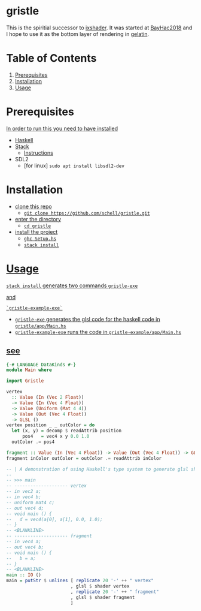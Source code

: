 # gristle
This is the spiritial successor to [ixshader](https://github.com/schell/ixshader).
It was started at [BayHac2018](https://wiki.haskell.org/BayHac2018) and I hope to
use it as the bottom layer of rendering in [gelatin](https://github.com/schell/gelatin).

# Table of Contents
1. [Prerequisites](#prereq)
2. [Installation](#install)
3. [Usage](#use)

# Prerequisites <a href="prereq"/>

In order to run this you need to have installed
* Haskell
* Stack
    * [Instructions](https://docs.haskellstack.org/en/stable/README/)
* SDL2
    * [for linux] `sudo apt install libsdl2-dev`

# Installation <a href="install"/>

* clone this repo
    * `git clone https://github.com/schell/gristle.git`
* enter the directory
    * `cd gristle`
* install the project
    * `ghc Setup.hs`
    * `stack install`

# Usage <a href="use"/>
`stack install` generates two commands
    `gristle-exe`

and

    `gristle-example-exe`

* `gristle-exe` generates the glsl code for the haskell code in `gristle/app/Main.hs`
* `gristle-example-exe` runs the code in `gristle-example/app/Main.hs`

## see
```haskell
{-# LANGUAGE DataKinds #-}
module Main where

import Gristle

vertex
  :: Value (In (Vec 2 Float))
  -> Value (In (Vec 4 Float))
  -> Value (Uniform (Mat 4 4))
  -> Value (Out (Vec 4 Float))
  -> GLSL ()
vertex position _ _ outColor = do
  let (x, y) = decomp $ readAttrib position
      pos4   = vec4 x y 0.0 1.0
  outColor .= pos4

fragment :: Value (In (Vec 4 Float)) -> Value (Out (Vec 4 Float)) -> GLSL ()
fragment inColor outColor = outColor .= readAttrib inColor

-- | A demonstration of using Haskell's type system to generate glsl shaders.
--
-- >>> main
-- -------------------- vertex
-- in vec2 a;
-- in vec4 b;
-- uniform mat4 c;
-- out vec4 d;
-- void main () {
--   d = vec4(a[0], a[1], 0.0, 1.0);
-- }
-- <BLANKLINE>
-- -------------------- fragment
-- in vec4 a;
-- out vec4 b;
-- void main () {
--   b = a;
-- }
-- <BLANKLINE>
main :: IO ()
main = putStr $ unlines [ replicate 20 '-' ++ " vertex"
                        , glsl $ shader vertex
                        , replicate 20 '-' ++ " fragment"
                        , glsl $ shader fragment
                        ]
```
